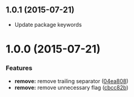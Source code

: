 <a name="1.0.1"></a>
## 1.0.1 (2015-07-21)

* Update package keywords


<a name="1.0.0"></a>
# 1.0.0 (2015-07-21)


### Features

* **remove:** remove trailing separator ([04ea808](https://github.com/pandawing/node-remove-trailing-path-separator/commit/04ea808))
* **remove:** remove unnecessary flag ([cbcc82b](https://github.com/pandawing/node-remove-trailing-path-separator/commit/cbcc82b))

